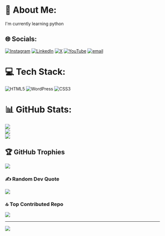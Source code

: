 # 💫 About Me:
I'm currently learning python


## 🌐 Socials:
[![Instagram](https://img.shields.io/badge/Instagram-%23E4405F.svg?logo=Instagram&logoColor=white)](https://instagram.com/Sourabh_dhara) [![LinkedIn](https://img.shields.io/badge/LinkedIn-%230077B5.svg?logo=linkedin&logoColor=white)](https://www.linkedin.com/in/sourabh-dhara-214700302/) [![X](https://img.shields.io/badge/X-black.svg?logo=X&logoColor=white)](https://x.com/sourabh_dhara) [![YouTube](https://img.shields.io/badge/YouTube-%23FF0000.svg?logo=YouTube&logoColor=white)](https://youtube.com/@Techy.sourabh) [![email](https://img.shields.io/badge/Email-D14836?logo=gmail&logoColor=white)](mailto:sourabhdhara2020@gmail.com) 

# 💻 Tech Stack:
![HTML5](https://img.shields.io/badge/html5-%23E34F26.svg?style=for-the-badge&logo=html5&logoColor=white) ![WordPress](https://img.shields.io/badge/WordPress-%23117AC9.svg?style=for-the-badge&logo=WordPress&logoColor=white) ![CSS3](https://img.shields.io/badge/css3-%231572B6.svg?style=for-the-badge&logo=css3&logoColor=white)
# 📊 GitHub Stats:
![](https://github-readme-stats.vercel.app/api?username=Sourabhdhara&theme=dark&hide_border=false&include_all_commits=false&count_private=false)<br/>
![](https://nirzak-streak-stats.vercel.app/?user=Sourabhdhara&theme=dark&hide_border=false)<br/>
![](https://github-readme-stats.vercel.app/api/top-langs/?username=Sourabhdhara&theme=dark&hide_border=false&include_all_commits=false&count_private=false&layout=compact)

## 🏆 GitHub Trophies
![](https://github-profile-trophy.vercel.app/?username=Sourabhdhara&theme=radical&no-frame=false&no-bg=true&margin-w=4)

### ✍️ Random Dev Quote
![](https://quotes-github-readme.vercel.app/api?type=horizontal&theme=radical)

### 🔝 Top Contributed Repo
![](https://github-contributor-stats.vercel.app/api?username=Sourabhdhara&limit=5&theme=dark&combine_all_yearly_contributions=true)

---
[![](https://visitcount.itsvg.in/api?id=Sourabhdhara&icon=0&color=0)](https://visitcount.itsvg.in)

<!-- Proudly created with GPRM ( https://gprm.itsvg.in ) -->
